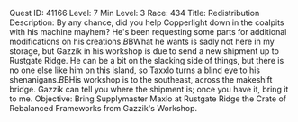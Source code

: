 Quest ID: 41166
Level: 7
Min Level: 3
Race: 434
Title: Redistribution
Description: By any chance, did you help Copperlight down in the coalpits with his machine mayhem? He's been requesting some parts for additional modifications on his creations.$B$BWhat he wants is sadly not here in my storage, but Gazzik in his workshop is due to send a new shipment up to Rustgate Ridge. He can be a bit on the slacking side of things, but there is no one else like him on this island, so Taxxlo turns a blind eye to his shenanigans.$B$BHis workshop is to the southeast, across the makeshift bridge. Gazzik can tell you where the shipment is; once you have it, bring it to me.
Objective: Bring Supplymaster Maxlo at Rustgate Ridge the Crate of Rebalanced Frameworks from Gazzik's Workshop.
